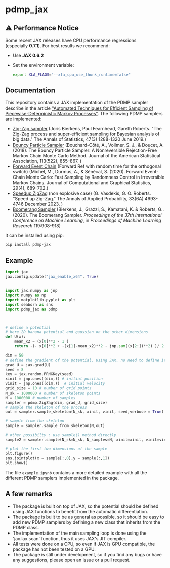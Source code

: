 # pdmp_jax

## ⚠️ Performance Notice

Some recent JAX releases have CPU performance regressions  
(especially **0.7.1**). For best results we recommend:

- Use **JAX 0.6.2**  
- Set the environment variable:

  ```bash
  export XLA_FLAGS="--xla_cpu_use_thunk_runtime=false"
  
## Documentation
This repository contains a JAX implementation of the PDMP sampler describe in the article ["Automated Techniques for Efficient Sampling of Piecewise-Deterministic Markov Processes"](https://arxiv.org/abs/2408.03682).
The following PDMP samplers are implemented:
- [Zig-Zag sampler](https://doi.org/10.1214/18-AOS1715) (Joris Bierkens, Paul Fearnhead, Gareth Roberts. "The Zig-Zag process and super-efficient sampling for Bayesian analysis of big data." The Annals of Statistics, 47(3) 1288-1320 June 2019.)
- [Bouncy Particle Sampler](https://doi.org/10.1080/01621459.2017.1294075) (Bouchard-Côté, A., Vollmer, S. J., & Doucet, A. (2018). The Bouncy Particle Sampler: A Nonreversible Rejection-Free Markov Chain Monte Carlo Method. Journal of the American Statistical Association, 113(522), 855–867. )
- [Forward Event Chain](https://doi.org/10.1080/10618600.2020.1750417) (Forward Ref with random time for the orthogonal switch) (Michel, M., Durmus, A., & Sénécal, S. (2020). Forward Event-Chain Monte Carlo: Fast Sampling by Randomness Control in Irreversible Markov Chains. Journal of Computational and Graphical Statistics, 29(4), 689–702.)
- [Speedup ZigZag](https://doi.org/10.1214/23-AAP1930) (non explosive case) (G. Vasdekis, G. O. Roberts. "Speed up Zig-Zag." The Annals of Applied Probability, 33(6A) 4693-4746 December 2023. )
- [Boomerang Sampler](https://proceedings.mlr.press/v119/bierkens20a.html ) (Bierkens, J., Grazzi, S., Kamatani, K. &amp; Roberts, G.. (2020). The Boomerang Sampler. <i>Proceedings of the 37th International Conference on Machine Learning</i>, in <i>Proceedings of Machine Learning Research</i> 119:908-918)



It can be installed using pip:
```bash
pip install pdmp-jax
```




## Example
    
```python
import jax 
jax.config.update("jax_enable_x64", True)


import jax.numpy as jnp
import numpy as np
import matplotlib.pyplot as plt
import seaborn as sns
import pdmp_jax as pdmp



# define a potential 
# here 2D banana potential and gaussian on the other dimensions
def U(x):
    mean_x2 = (x[0]**2 - 1 )
    return -(- x[0]**2 + -(x[1]-mean_x2)**2 - jnp.sum((x[2:])**2) )/ 2

dim = 50
# define the gradient of the potential. Using JAX, no need to define it explicitly
grad_U = jax.grad(U)
seed = 8
key = jax.random.PRNGKey(seed)
xinit = jnp.ones((dim,)) # initial position
vinit = jnp.ones((dim,))  # initial velocity
grid_size = 10 # number of grid points
N_sk = 1000000 # number of skeleton points
N = 1000000 # number of samples
sampler = pdmp.ZigZag(dim, grad_U, grid_size)
# sample the skeleton of the process 
out = sampler.sample_skeleton(N_sk, xinit, vinit, seed,verbose = True)

# sample from the skeleton
sample = sampler.sample_from_skeleton(N,out)

# other possibilty : use sample() method directly
sample2 = sampler.sample(N_sk=N_sk, N_samples=N, xinit=xinit, vinit=vinit, seed=seed, verbose=True)

# plot the first two dimensions of the sample
plt.figure()
sns.jointplot(x = sample[:,0],y = sample[:,1])
plt.show()
```


The file `example.ipynb` contains a more detailed example with all the different PDMP samplers implemented in the package.

## A few remarks

- The package is built on top of JAX, so the potential should be defined using JAX functions to benefit from the automatic differentiation.
- The package is built to be as general as possible, so it should be easy to add new PDMP samplers by defining a new class that inherits from the PDMP class.
- The implementation of the main sampling loop is done using the 'jax.lax.scan' function, thus it uses JAX's JIT compiler.
- All tests were done on a CPU, so even if JAX is GPU compatible, the package has not been tested on a GPU.
- The package is still under development, so if you find any bugs or have any suggestions, please open an issue or a pull request.

